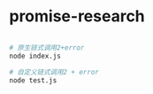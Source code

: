# promise-research

``` bash

# 原生链式调用2+error
node index.js

# 自定义链式调用2 + error
node test.js


```


